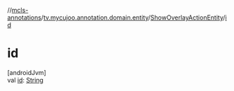 //[mcls-annotations](../../../index.md)/[tv.mycujoo.annotation.domain.entity](../index.md)/[ShowOverlayActionEntity](index.md)/[id](id.md)

# id

[androidJvm]\
val [id](id.md): [String](https://kotlinlang.org/api/latest/jvm/stdlib/kotlin/-string/index.html)
